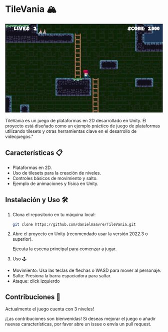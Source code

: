 # TileVania 🏔️

<center>
<img src="./demo_image.jpg"></img>
</center>

TileVania es un juego de plataformas en 2D desarrollado en Unity. El proyecto está diseñado como un ejemplo práctico de juego de plataformas utilizando tilesets y otras herramientas clave en el desarrollo de videojuegos."

## Características 📋

- Plataformas en 2D.
- Uso de tilesets para la creación de niveles.
- Controles básicos de movimiento y salto.
- Ejemplo de animaciones y física en Unity.

## Instalación y Uso 🛠️

1. Clona el repositorio en tu máquina local:

   ```bash
   git clone https://github.com/danielmaavre/TileVania.git

2. Abre el proyecto en Unity (recomendado usar la versión 2022.3 o superior).

    Ejecuta la escena principal para comenzar a jugar.

3. Uso 🕹️

- Movimiento: Usa las teclas de flechas o WASD para mover al personaje.
- Salto: Presiona la barra espaciadora para saltar.
- Ataque: click izquierdo


## Contribuciones 🤝

Actualmente el juego cuenta con 3 niveles!

¡Las contribuciones son bienvenidas! Si deseas mejorar el juego o añadir nuevas características, por favor abre un issue o envía un pull request.